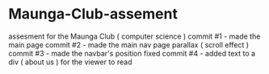 # Maunga-Club-assement
assesment for the Maunga Club ( computer science )
commit #1 - made the main page
commit #2 - made the main nav page parallax ( scroll effect )
commit #3 - made the navbar's position fixed
commit #4 - added text to a div ( about us ) for the viewer to read 

